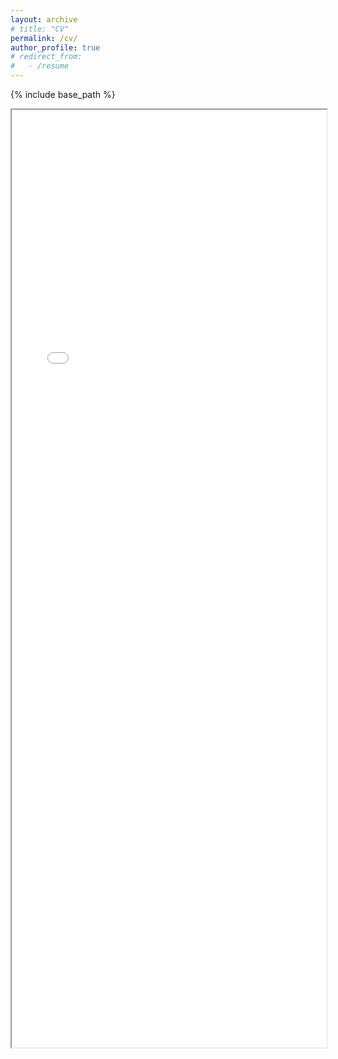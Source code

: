 ```yaml
---
layout: archive
# title: "CV"
permalink: /cv/
author_profile: true
# redirect_from:
#   - /resume
---
```


{% include base_path %}

<iframe src="/files/Job_CV_YunlongWang_en.pdf" width="100%" height="1500px">
  This browser does not support PDFs. Please download the PDF to view it:
  <a href="/files/Job_CV_YunlongWang_en.pdf">Download CV</a>
</iframe>